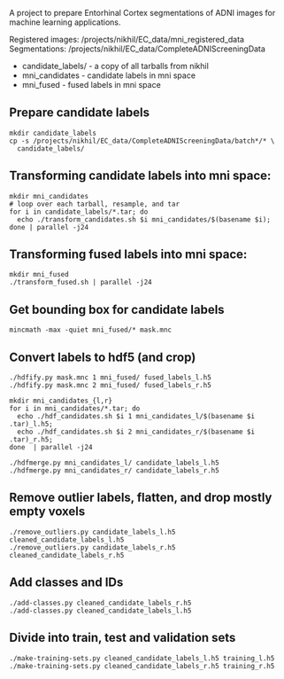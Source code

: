 A project to prepare Entorhinal Cortex segmentations of ADNI images for machine
learning applications. 

Registered images:  /projects/nikhil/EC_data/mni_registered_data
Segmentations: /projects/nikhil/EC_data/CompleteADNIScreeningData

 - candidate_labels/ - a copy of all tarballs from nikhil
 - mni_candidates - candidate labels in mni space
 - mni_fused - fused labels in mni space

## Prepare candidate labels

    mkdir candidate_labels 
    cp -s /projects/nikhil/EC_data/CompleteADNIScreeningData/batch*/* \
      candidate_labels/

## Transforming candidate labels into mni space: 

    mkdir mni_candidates
    # loop over each tarball, resample, and tar
    for i in candidate_labels/*.tar; do 
      echo ./transform_candidates.sh $i mni_candidates/$(basename $i); 
    done | parallel -j24

## Transforming fused labels into mni space: 

    mkdir mni_fused
    ./transform_fused.sh | parallel -j24

## Get bounding box for candidate labels

    mincmath -max -quiet mni_fused/* mask.mnc

## Convert labels to hdf5 (and crop)

    ./hdfify.py mask.mnc 1 mni_fused/ fused_labels_l.h5
    ./hdfify.py mask.mnc 2 mni_fused/ fused_labels_r.h5

    mkdir mni_candidates_{l,r}
    for i in mni_candidates/*.tar; do 
      echo ./hdf_candidates.sh $i 1 mni_candidates_l/$(basename $i .tar)_l.h5; 
      echo ./hdf_candidates.sh $i 2 mni_candidates_r/$(basename $i .tar)_r.h5; 
    done  | parallel -j24

    ./hdfmerge.py mni_candidates_l/ candidate_labels_l.h5
    ./hdfmerge.py mni_candidates_r/ candidate_labels_r.h5

## Remove outlier labels, flatten, and drop mostly empty voxels

    ./remove_outliers.py candidate_labels_l.h5 cleaned_candidate_labels_l.h5
    ./remove_outliers.py candidate_labels_r.h5 cleaned_candidate_labels_r.h5

## Add classes and IDs 

    ./add-classes.py cleaned_candidate_labels_r.h5
    ./add-classes.py cleaned_candidate_labels_l.h5

## Divide into train, test and validation sets

    ./make-training-sets.py cleaned_candidate_labels_l.h5 training_l.h5
    ./make-training-sets.py cleaned_candidate_labels_r.h5 training_r.h5
